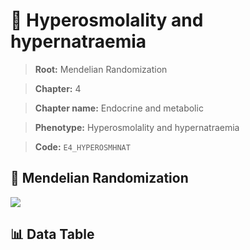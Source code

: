 # 🧪 Hyperosmolality and hypernatraemia

> **Root:** Mendelian Randomization

> **Chapter:** 4  

> **Chapter name:** Endocrine and metabolic

> **Phenotype:** Hyperosmolality and hypernatraemia  

> **Code:** `E4_HYPEROSMHNAT`

## 🧬 Mendelian Randomization  

<img src="/MR/Figures/Forward/E4_HYPEROSMHNAT.png"/>

## 📊 Data Table

<CsvTableMRF src="/MR_Data/Forward/E4_HYPEROSMHNAT.csv"/>
